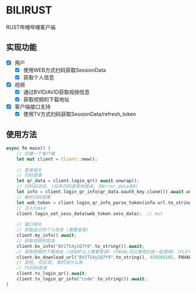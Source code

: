 BILIRUST
===========
RUST哔哩哔哩客户端

## 实现功能

- [x] 用户
    - [x] 使用WEB方式扫码获取SessionData
    - [x] 获取个人信息
- [x] 视频
    - [x] 通过BVID/AVID获取视频信息
    - [x] 获取视频的下载地址
- [x] 客户端接口支持
    - [x] 使用TV方式扫码获取SessionData/refresh_token

## 使用方法

```rust
async fn main() {
    // 创建一个客户端
    let mut client = Client::new();
  
    // 登录相关
    // 扫码登录
    let qr_data = client.login_qr().await.unwrap();
    // 扫码后访问, (如未扫码或其他错误, 则error_data非0)
    let info = client.login_qr_info(qr_data.oauth_key.clone()).await.unwrap();
    // 解析扫码结果
    let web_token = client.login_qr_info_parse_token(info.url.to_string()).unwrap();
    // 注入token
    client.login_set_sess_data(web_token.sess_data);  // mut
  
    // 接口相关
    // 获取自己的个人信息 (需要登录)
    client.my_info().await;
    // 获取视频的信息
    client.bv_info("BV1TS4y1Q7Y9".to_string()).await;
    // 获取视频的下载地址 (1080P以上需要登录) (FNVAL可以使用位或一起使用) (FLV可能会被分段)
    client.bv_download_url("BV1TS4y1Q7Y9".to_string(), 459566105, FNVAL_DASH, VIDEO_QUALITY_720P).await;
    // 其他, 仅实现, 暂时没什么用
    // TV扫码登录
    client.tv_login_qr().await;
    client.tv_login_qr_info("code".to_string()).await;
}
```
